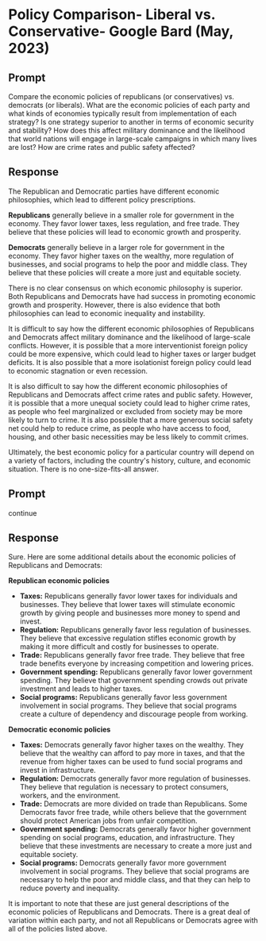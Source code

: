 # Policy Comparison- Liberal vs. Conservative- Google Bard (May, 2023)

## Prompt

Compare the economic policies of republicans (or conservatives) vs. democrats (or liberals). What are the economic policies of each party and what kinds of economies typically result from implementation of each strategy? Is one strategy superior to another in terms of economic security and stability? How does this affect military dominance and the likelihood that world nations will engage in large-scale campaigns in which many lives are lost? How are crime rates and public safety affected?

## Response

The Republican and Democratic parties have different economic philosophies, which lead to different policy prescriptions.

**Republicans** generally believe in a smaller role for government in the economy. They favor lower taxes, less regulation, and free trade. They believe that these policies will lead to economic growth and prosperity.

**Democrats** generally believe in a larger role for government in the economy. They favor higher taxes on the wealthy, more regulation of businesses, and social programs to help the poor and middle class. They believe that these policies will create a more just and equitable society.

There is no clear consensus on which economic philosophy is superior. Both Republicans and Democrats have had success in promoting economic growth and prosperity. However, there is also evidence that both philosophies can lead to economic inequality and instability.

It is difficult to say how the different economic philosophies of Republicans and Democrats affect military dominance and the likelihood of large-scale conflicts. However, it is possible that a more interventionist foreign policy could be more expensive, which could lead to higher taxes or larger budget deficits. It is also possible that a more isolationist foreign policy could lead to economic stagnation or even recession.

It is also difficult to say how the different economic philosophies of Republicans and Democrats affect crime rates and public safety. However, it is possible that a more unequal society could lead to higher crime rates, as people who feel marginalized or excluded from society may be more likely to turn to crime. It is also possible that a more generous social safety net could help to reduce crime, as people who have access to food, housing, and other basic necessities may be less likely to commit crimes.

Ultimately, the best economic policy for a particular country will depend on a variety of factors, including the country's history, culture, and economic situation. There is no one-size-fits-all answer.

## Prompt

continue

## Response

Sure. Here are some additional details about the economic policies of Republicans and Democrats:

**Republican economic policies**

* **Taxes:** Republicans generally favor lower taxes for individuals and businesses. They believe that lower taxes will stimulate economic growth by giving people and businesses more money to spend and invest.
* **Regulation:** Republicans generally favor less regulation of businesses. They believe that excessive regulation stifles economic growth by making it more difficult and costly for businesses to operate.
* **Trade:** Republicans generally favor free trade. They believe that free trade benefits everyone by increasing competition and lowering prices.
* **Government spending:** Republicans generally favor lower government spending. They believe that government spending crowds out private investment and leads to higher taxes.
* **Social programs:** Republicans generally favor less government involvement in social programs. They believe that social programs create a culture of dependency and discourage people from working.

**Democratic economic policies**

* **Taxes:** Democrats generally favor higher taxes on the wealthy. They believe that the wealthy can afford to pay more in taxes, and that the revenue from higher taxes can be used to fund social programs and invest in infrastructure.
* **Regulation:** Democrats generally favor more regulation of businesses. They believe that regulation is necessary to protect consumers, workers, and the environment.
* **Trade:** Democrats are more divided on trade than Republicans. Some Democrats favor free trade, while others believe that the government should protect American jobs from unfair competition.
* **Government spending:** Democrats generally favor higher government spending on social programs, education, and infrastructure. They believe that these investments are necessary to create a more just and equitable society.
* **Social programs:** Democrats generally favor more government involvement in social programs. They believe that social programs are necessary to help the poor and middle class, and that they can help to reduce poverty and inequality.

It is important to note that these are just general descriptions of the economic policies of Republicans and Democrats. There is a great deal of variation within each party, and not all Republicans or Democrats agree with all of the policies listed above.